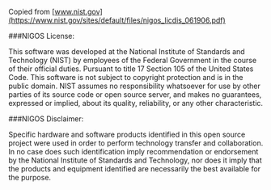 Copied from [www.nist.gov](https://www.nist.gov/sites/default/files/nigos_licdis_061906.pdf)


###NIGOS License:

This software was developed at the National Institute of Standards and Technology (NIST) by
employees of the Federal Government in the course of their official duties. Pursuant to title 17
Section 105 of the United States Code. This software is not subject to copyright protection and
is in the public domain. NIST assumes no responsibility whatsoever for use by other parties of
its source code or open source server, and makes no guarantees, expressed or implied, about its
quality, reliability, or any other characteristic.



###NIGOS Disclaimer:

Specific hardware and software products identified in this open source project were used in order
to perform technology transfer and collaboration. In no case does such identification imply
recommendation or endorsement by the National Institute of Standards and Technology, nor
does it imply that the products and equipment identified are necessarily the best available for the
purpose. 
